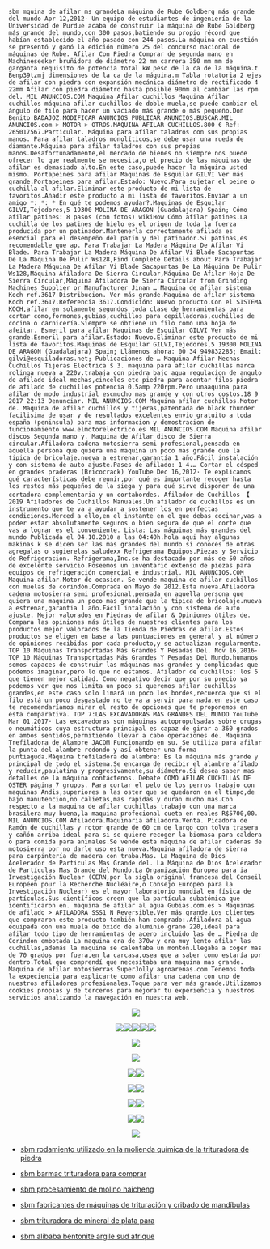 
```
sbm mquina de afilar ms grandeLa máquina de Rube Goldberg más grande del mundo Apr 12,2012· Un equipo de estudiantes de ingeniería de la Universidad de Purdue acaba de construir la máquina de Rube Goldberg más grande del mundo,con 300 pasos,batiendo su propio récord que habían establecido el año pasado con 244 pasos.La máquina en cuestión se presentó y ganó la edición número 25 del concurso nacional de máquinas de Rube. Afilar Con Piedra Comprar de segunda mano en Machineseeker bruñidora de diámetro 22 mm carrera 350 mm mm de garganta requisito de potencia total kW peso de la ca de la máquina.t Benp39tzmj dimensiones de la ca de la máquina.m Tabla rotatoria 2 ejes de afilar con piedra con expansión mecánica diámetro de rectificado 4 22mm Afilar con piedra diámetro hasta posible 90mm al cambiar las rpm del. MIL ANUNCIOS.COM Maquina Afilar cuchillos Maquina Afilar cuchillos máquina afilar cuchillos de doble muela,se puede cambiar el ángulo de filo para hacer un vaciado más grande o más pequeño.Don Benito BADAJOZ.MODIFICAR ANUNCIOS PUBLICAR ANUNCIOS.BUSCAR.MIL ANUNCIOS.com > MOTOR > OTROS.MAQUINA AFILAR CUCHILLOS.800 € Ref: 265017567.Particular. Máquina para afilar taladros con sus propias manos. Para afilar taladros monolíticos,se debe usar una rueda de diamante.Máquina para afilar taladros con sus propias manos.Desafortunadamente,el mercado de bienes no siempre nos puede ofrecer lo que realmente se necesita,o el precio de las máquinas de afilar es demasiado alto.En este caso,puede hacer la máquina usted mismo. Portapeines para afilar Maquinas de Esquilar GILVI Ver más grande.Portapeines para afilar.Estado: Nuevo.Para sujetar el peine o cuchilla al afilar.Eliminar este producto de mi lista de favoritos.Añadir este producto a mi lista de favoritos.Enviar a un amigo *: *: * En qué te podemos ayudar?.Maquinas de Esquilar GILVI,Tejedores,5 19300 MOLINA DE ARAGON (Guadalajara) Spain; Cómo afilar patines: 8 pasos (con fotos) wikiHow Cómo afilar patines.La cuchilla de los patines de hielo es el origen de toda la fuerza producida por un patinador.Mantenerla correctamente afilada es esencial para el desempeño del patín y del patinador.Si patinas,es recomendable que ap. Para Trabajar La Madera Máquina De Afilar Vi Blade. Para Trabajar La Madera Máquina De Afilar Vi Blade Sacapuntas De La Máquina De Pulir Ws128,Find Complete Details about Para Trabajar La Madera Máquina De Afilar Vi Blade Sacapuntas De La Máquina De Pulir Ws128,Máquina Afiladora De Sierra Circular,Máquina De Afilar Hoja De Sierra Circular,Máquina Afiladora De Sierra Circular from Grinding Machines Supplier or Manufacturer Jinan … Maquina de afilar sistema Koch ref.3617 Distribucion. Ver más grande.Maquina de afilar sistema Koch ref.3617.Referencia 3617.Condición: Nuevo producto.Con el SISTEMA KOCH,afilar en solamente segundos toda clase de herramientas para cortar como,formones,gubias,cuchillos para cepilladoras,cuchillos de cocina o carnicería.Siempre se obtiene un filo como una hoja de afeitar. Esmeril para afilar Maquinas de Esquilar GILVI Ver más grande.Esmeril para afilar.Estado: Nuevo.Eliminar este producto de mi lista de favoritos.Maquinas de Esquilar GILVI,Tejedores,5 19300 MOLINA DE ARAGON (Guadalajara) Spain; Llámenos ahora: 00 34 949832285; Email: gilvi@esquiladoras.net; Publicaciones de … Maquina Afilar Mechas Cuchillos Tijeras Electrica $ 3. maquina para afilar cuchillas marca rolinga nueva a 220v.trabaja con piedra bajo agua regulacion de angulo de afilado ideal mechas,cinceles etc piedra para acentar filos piedra de afilado de cuchillos potencia 0.5amp 220rpm.Pero unaaquina para afilar de modo industrial escmucho mas grande y con otros costos.18 9 2017 22:13 Denunciar. MIL ANUNCIOS.COM Maquina afilar cuchillos.Motor de. Maquina de afilar cuchillos y tijeras,patentada de black thunder facilisima de usar y de resultados excelentes envio gratuito a toda españa (peninsula) para mas informacion y demostracion de funcionamiento www.elmotorelectrico.es MIL ANUNCIOS.COM Maquina afilar discos Segunda mano y. Maquina de Afilar disco de Sierra circular.Afiladora cadena motosierra semi profesional,pensada en aquella persona que quiera una maquina un poco mas grande que la tipica de bricolaje.nueva a estrenar,garantía 1 año.Fácil instalación y con sistema de auto ajuste.Pases de afilado: 1 4.… Cortar el césped en grandes praderas (Bricocrack) YouTube Dec 16,2012· Te explicamos qué características debe reunir,por qué es importante recoger hasta los restos más pequeños de la siega y para qué sirve disponer de una cortadora complementaria y un cortabordes. Afilador de Cuchillos 【 2019 Afiladores de Cuchillos Manuales.Un afilador de cuchillos es un instrumento que te va a ayudar a sostener los en perfectas condiciones.Merced a ello,en el instante en el que debas cocinar,vas a poder estar absolutamente seguros o bien segura de que el corte que vas a lograr es el conveniente. Lista: Las máquinas más grandes del mundo Publicada el 04.10.2010 a las 04:40h.hola aqui hay algunas makinas k se dicen ser las mas grandes del mundo.si conoces de otras agregalas o sugierelas saludexx Refrigerama Equipos,Piezas y Servicio de Refrigeracion. Refrigerama,Inc.se ha destacado por más de 50 años de excelente servicio.Poseemos un inventario extenso de piezas para equipos de refrigeración comercial e industrial. MIL ANUNCIOS.COM Maquina afilar.Motor de ocasion. Se vende maquina de afilar cuchillos con muelas de corindón.Comprada en Mayo de 2012.Esta nueva.Afiladora cadena motosierra semi profesional,pensada en aquella persona que quiera una maquina un poco mas grande que la tipica de bricolaje.nueva a estrenar,garantia 1 año.Fácil intalación y con sistema de auto ajuste. Mejor valorados en Piedras de afilar & Opiniones útiles de. Compara las opiniones más útiles de nuestros clientes para los productos mejor valorados de la Tienda de Piedras de afilar.Estos productos se eligen en base a las puntuaciones en general y al número de opiniones recibidas por cada producto,y se actualizan regularmente. TOP 10 Máquinas Transportadas Más Grandes Y Pesadas Del. Nov 16,2016· TOP 10 Máquinas Transportadas Más Grandes Y Pesadas Del Mundo.humanos somos capaces de construir las máquinas mas grandes y complicadas que podemos imaginar,pero lo que no estamos. Afilador de cuchillos: los 5 que tienen mejor calidad. Como negativo decir que por su precio ya podemos ver que nos limita un poco si queremos afilar cuchillos grandes,en este caso solo limará un poco los bordes,recuerda que si el filo está un poco desgastado no te va a servir para nada,en este caso te recomendaríamos mirar el resto de opciones que te proponemos en esta comparativa. TOP 7:LAS EXCAVADORAS MAS GRANDES DEL MUNDO YouTube Mar 01,2017· Las excavadoras son máquinas autopropulsadas sobre orugas o neumáticos cuya estructura principal es capaz de girar a 360 grados en ambos sentidos,permitiendo llevar a cabo operaciones de. Maquina Trefiladora de Alambre JACOM Funcionando en su. Se utiliza para afilar la punta del alambre redondo y así obtener una forma puntiaguda.Máquina trefiladora de alambre: Es la máquina más grande y principal de todo el sistema.Se encarga de recibir el alambre afilado y reducir,paulatina y progresivamente,su diámetro.Si desea saber mas detalles de la máquina contáctenos. Debate COMO AFILAR CUCHILLAS DE OSTER página 7 grupos. Para cortar el pelo de los perros trabajo con maquinas Andis,superiores a las oster que se quedaron en el timpo,de bajo manutencion,no calietas,mas rapidas y duran mucho mas.Con respecto a la maquina de afilar cuchillas trabajo con una marca brasilera muy buena,la maquina profecional cueta en reales R$5700,00. MIL ANUNCIOS.COM Afiladora.Maquinaria afiladora.Venta. Picadora de Ramón de cuchillas y rotor grande de 60 cm de largo con tolva trasera y cañón arriba ideal para si se quiere recoger la biomasa para caldera o para comida para animales.Se vende esta maquina de afilar cadenas de motosierra por no darle uso esta nueva.Maquina afiladora de sierra para carpintería de madera con traba.Mas. La Maquina de Dios Acelerador de Particulas Mas Grande del. La Máquina de Dios Acelerador de Partículas Mas Grande del Mundo.La Organización Europea para ia Investigación Nuclear (CERN,por la sigla original francesa del Conseil Européen pour la Recherche Nucléaire,o Consejo Europeo para la Investigación Nuclear) es el mayor laboratorio mundial en física de partículas.Sus científicos creen que la partícula subatómica que identificaron en. maquina de afilar al agua Gubias.com.es > Maquinas de afilado > AFILADORA SSS1 N Reversible.Ver más grande.Los clientes que compraron este producto también han comprado:.Afiladora al agua equipada con una muela de óxido de aluminio grano 220,ideal para afilar todo tipo de herramientas de acero incluido las de … Piedra de Corindon embotada La maquina era de 370w y era muy lento afilar las cuchillas,además la maquina se calentaba un montón.Llegaba a coger mas de 70 grados por fuera,en la carcasa,osea que a saber como estaría por dentro.Total que comprendí que necesitaba una maquina mas grande. Maquina de afilar motosierras SuperJolly agroarenas.com Tenemos toda la expeciencia para explicarte como afilar una cadena con uno de nuestros afiladores profesionales.Toque para ver más grande.Utilizamos cookies propias y de terceros para mejorar tu experiencia y nuestros servicios analizando la navegación en nuestra web. 
```

<div align="center">

<a href="https://es-crusher.shibang-china.com/github&k=sbm+mquina+de+afilar+ms+grande"><img src="https://static.shibang-china.com/es/crusher/logo.jpg"></a>

<a href="https://es-crusher.shibang-china.com/github&k=sbm+mquina+de+afilar+ms+grande"><img src="https://static.shibang-china.com/es/crusher/index.jpg"></a><a href="https://es-crusher.shibang-china.com/material.htmlgithub&k=sbm+mquina+de+afilar+ms+grande"><img src="https://static.shibang-china.com/es/crusher/material.jpg"></a><a href="https://es-crusher.shibang-china.com/application.htmlgithub&k=sbm+mquina+de+afilar+ms+grande"><img src="https://static.shibang-china.com/es/crusher/application.jpg"></a><a href="https://es-crusher.shibang-china.com/aboutus.htmlgithub&k=sbm+mquina+de+afilar+ms+grande"><img src="https://static.shibang-china.com/es/crusher/aboutus.jpg"></a><a href="https://es-crusher.shibang-china.com/contact.htmlgithub&k=sbm+mquina+de+afilar+ms+grande"><img src="https://static.shibang-china.com/es/crusher/contact.jpg"></a>

<a href="https://es-crusher.shibang-china.com/github&k=sbm+mquina+de+afilar+ms+grande"><img src="https://static.shibang-china.com/es/crusher/banner.jpg"></a>

<a href="https://swt.shibang-china.com/github&k=sbm+mquina+de+afilar+ms+grande"><img src="https://static.shibang-china.com/es/crusher/text.jpg"></a>

<a href="https://swt.shibang-china.com/github&k=sbm+mquina+de+afilar+ms+grande"><img src="https://static.shibang-china.com/es/crusher/chat.jpg"></a><a href="https://es-crusher.shibang-china.com/contact.htmlgithub&k=sbm+mquina+de+afilar+ms+grande"><img src="https://static.shibang-china.com/es/crusher/message.jpg"></a>

<a href="https://es-crusher.shibang-china.com/products/pe.htmlgithub&k=sbm+mquina+de+afilar+ms+grande"><img src="https://static.shibang-china.com/es/crusher/pe.jpg"></a><a href="https://es-crusher.shibang-china.com/products/pf.htmlgithub&k=sbm+mquina+de+afilar+ms+grande"><img src="https://static.shibang-china.com/es/crusher/pf.jpg"></a>

<a href="https://es-crusher.shibang-china.com/products/hpt.htmlgithub&k=sbm+mquina+de+afilar+ms+grande"><img src="https://static.shibang-china.com/es/crusher/hpt.jpg"></a><a href="https://es-crusher.shibang-china.com/products/vsi.htmlgithub&k=sbm+mquina+de+afilar+ms+grande"><img src="https://static.shibang-china.com/es/crusher/vsi.jpg"></a>

<a href="https://es-crusher.shibang-china.com/products/klv.htmlgithub&k=sbm+mquina+de+afilar+ms+grande"><img src="https://static.shibang-china.com/es/crusher/klv.jpg"></a><a href="https://es-crusher.shibang-china.com/products/portable.htmlgithub&k=sbm+mquina+de+afilar+ms+grande"><img src="https://static.shibang-china.com/es/crusher/portable.jpg"></a>

<a href="https://swt.shibang-china.com/github&k=sbm+mquina+de+afilar+ms+grande"><img src="https://static.shibang-china.com/es/crusher/case.jpg"></a>

</div>


* [sbm rodamiento utilizado en la molienda química de la trituradora de piedra](sbm%20rodamiento%20utilizado%20en%20la%20molienda%20qu%C3%ADmica%20de%20la%20trituradora%20de%20piedra.md)

* [sbm barmac trituradora para comprar](sbm%20barmac%20trituradora%20para%20comprar.md)

* [sbm procesamiento de molino haicheng](sbm%20procesamiento%20de%20molino%20haicheng.md)

* [sbm fabricantes de máquinas de trituración y cribado de mandíbulas](sbm%20fabricantes%20de%20m%C3%A1quinas%20de%20trituraci%C3%B3n%20y%20cribado%20de%20mand%C3%ADbulas.md)

* [sbm trituradora de mineral de plata para](sbm%20trituradora%20de%20mineral%20de%20plata%20para.md)

* [sbm alibaba bentonite argile sud afrique](sbm%20alibaba%20bentonite%20argile%20sud%20afrique.md)